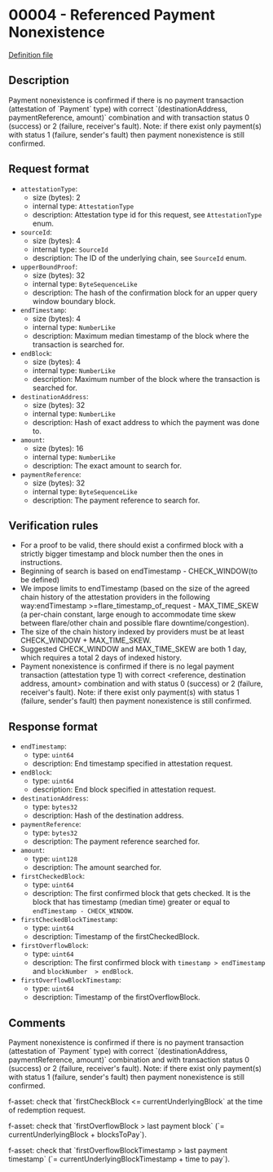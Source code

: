 
# 00004 - Referenced Payment Nonexistence

[Definition file](../../lib/verification/attestation-types/t-00004-referenced-payment-nonexistence.ts)

## Description

Payment nonexistence is confirmed if there is no payment transaction (attestation of \`Payment\` type)
with correct \`(destinationAddress, paymentReference, amount)\` combination
and with transaction status 0 (success) or 2 (failure, receiver's fault). 
Note: if there exist only payment(s) with status 1 (failure, sender's fault) 
then payment nonexistence is still confirmed.

## Request format

- `attestationType`:
  - size (bytes): 2
  - internal type: `AttestationType`  
  - description: Attestation type id for this request, see `AttestationType` enum.
- `sourceId`:
  - size (bytes): 4
  - internal type: `SourceId`
  - description: The ID of the underlying chain, see `SourceId` enum.
- `upperBoundProof`:
  - size (bytes): 32
  - internal type: `ByteSequenceLike`
  - description: The hash of the confirmation block for an upper query window boundary block.
- `endTimestamp`:
  - size (bytes): 4
  - internal type: `NumberLike`
  - description: Maximum median timestamp of the block where the transaction is searched for.
- `endBlock`:
  - size (bytes): 4
  - internal type: `NumberLike`
  - description: Maximum number of the block where the transaction is searched for.
- `destinationAddress`:
  - size (bytes): 32
  - internal type: `NumberLike`
  - description: Hash of exact address to which the payment was done to.
- `amount`:
  - size (bytes): 16
  - internal type: `NumberLike`
  - description: The exact amount to search for.
- `paymentReference`:
  - size (bytes): 32
  - internal type: `ByteSequenceLike`
  - description: The payment reference to search for.

<!-- - `overflowBlock`:
  - size (bytes): 4
  - internal type: `NumberLike`
  - description: Number of the overflow block - the block which has `block.timestamp > endTimestamp` and `block.blockNumber > endBlock`. Does not need to be the first such block. It has to be confirmed. -->
## Verification rules

- For a proof to be valid, there should exist a confirmed block with a strictly bigger timestamp and block number then the ones in instructions.
- Beginning of search is based on endTimestamp - CHECK_WINDOW(to be defined)
- We impose limits to endTimestamp (based on the size of the agreed chain history of the attestation providers in the following way:endTimestamp >=flare_timestamp_of_request - MAX_TIME_SKEW (a per-chain constant, large enough to accommodate time skew between flare/other chain and possible flare downtime/congestion). 
- The size of the chain history indexed by providers must be at least CHECK_WINDOW + MAX_TIME_SKEW.
- Suggested CHECK_WINDOW and MAX_TIME_SKEW are both 1 day, which requires a total 2 days of indexed history.
- Payment nonexistence is confirmed if there is no legal payment transaction (attestation type 1) with correct <reference, destination address, amount> combination and with status 0 (success) or 2 (failure, receiver's fault). Note: if there exist only payment(s) with status 1 (failure, sender's fault) then payment nonexistence is still confirmed.

## Response format

- `endTimestamp`:
  - type: `uint64`
  - description: End timestamp specified in attestation request.
- `endBlock`:
  - type: `uint64`
  - description: End block specified in attestation request.
- `destinationAddress`:
  - type: `bytes32`
  - description: Hash of the destination address.
- `paymentReference`:
  - type: `bytes32`
  - description: The payment reference searched for.
- `amount`:
  - type: `uint128`
  - description: The amount searched for.
- `firstCheckedBlock`:
  - type: `uint64`
  - description: The first confirmed block that gets checked. It is the block that has timestamp (median time) greater or equal to `endTimestamp - CHECK_WINDOW`.  
- `firstCheckedBlockTimestamp`:
  - type: `uint64`
  - description: Timestamp of the firstCheckedBlock.
- `firstOverflowBlock`:
  - type: `uint64`
  - description: The first confirmed block with `timestamp > endTimestamp` and `blockNumber  > endBlock`. 
- `firstOverflowBlockTimestamp`:
  - type: `uint64`
  - description: Timestamp of the firstOverflowBlock.


## Comments


Payment nonexistence is confirmed if there is no payment transaction (attestation of \`Payment\` type)
with correct \`(destinationAddress, paymentReference, amount)\` combination
and with transaction status 0 (success) or 2 (failure, receiver's fault). 
Note: if there exist only payment(s) with status 1 (failure, sender's fault) 
then payment nonexistence is still confirmed.

f-asset: check that \`firstCheckBlock <= currentUnderlyingBlock\` at the time of redemption request.

f-asset: check that \`firstOverflowBlock > last payment block\` (\`= currentUnderlyingBlock + blocksToPay\`).

f-asset: check that \`firstOverflowBlockTimestamp > last payment timestamp\` 
     (\`= currentUnderlyingBlockTimestamp + time to pay\`). 
